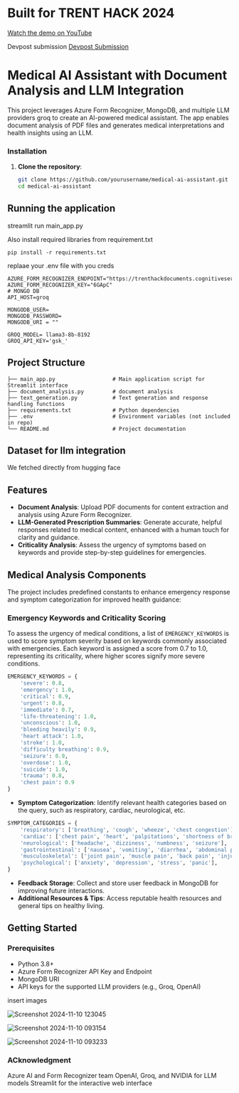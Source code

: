 # Built for TRENT HACK 2024
[Watch the demo on YouTube](https://www.youtube.com/watch?v=3up95NvxLog)

Devpost submission
[Devpost Submission](https://devpost.com/software/enhanced-medical-rag-bot)
# Medical AI Assistant with Document Analysis and LLM Integration

This project leverages Azure Form Recognizer, MongoDB, and multiple LLM providers groq to create an AI-powered medical assistant. The app enables document analysis of PDF files and generates medical interpretations and health insights using an LLM. 

### Installation

1. **Clone the repository**:
   ```bash
   git clone https://github.com/yourusername/medical-ai-assistant.git
   cd medical-ai-assistant


## Running the application
streamlit run main_app.py

Also install required libraries from requirement.txt

```
pip install -r requirements.txt
```

replaae your .env file with you creds

```
AZURE_FORM_RECOGNIZER_ENDPOINT="https://trenthackdocuments.cognitiveservices.azure.com/"
AZURE_FORM_RECOGNIZER_KEY="6GApC"
# MONGO DB
API_HOST=groq

MONGODB_USER=
MONGODB_PASSWORD=
MONGODB_URI = ""

GROQ_MODEL= llama3-8b-8192
GROQ_API_KEY='gsk_'

```
## Project Structure

```
├── main_app.py                  # Main application script for Streamlit interface
├── document_analysis.py         # document analysis
├── text_generation.py           # Text generation and response handling functions
├── requirements.txt             # Python dependencies
├── .env                         # Environment variables (not included in repo)
└── README.md                    # Project documentation
```

## Dataset for llm integration
We fetched  directly  from hugging face


## Features

- **Document Analysis**: Upload PDF documents for content extraction and analysis using Azure Form Recognizer.
- **LLM-Generated Prescription Summaries**: Generate accurate, helpful responses related to medical content, enhanced with a human touch for clarity and guidance.
- **Criticality Analysis**: Assess the urgency of symptoms based on keywords and provide step-by-step guidelines for emergencies.
## Medical Analysis Components

The project includes predefined constants to enhance emergency response and symptom categorization for improved health guidance:

### Emergency Keywords and Criticality Scoring

To assess the urgency of medical conditions, a list of `EMERGENCY_KEYWORDS` is used to score symptom severity based on keywords commonly associated with emergencies. Each keyword is assigned a score from 0.7 to 1.0, representing its criticality, where higher scores signify more severe conditions.

```python
EMERGENCY_KEYWORDS = {
    'severe': 0.8,  
    'emergency': 1.0,
    'critical': 0.9,
    'urgent': 0.8,
    'immediate': 0.7,
    'life-threatening': 1.0,
    'unconscious': 1.0,
    'bleeding heavily': 0.9,
    'heart attack': 1.0,
    'stroke': 1.0,
    'difficulty breathing': 0.9,
    'seizure': 0.9,
    'overdose': 1.0,
    'suicide': 1.0,
    'trauma': 0.8,
    'chest pain': 0.9
}
```
- **Symptom Categorization**: Identify relevant health categories based on the query, such as respiratory, cardiac, neurological, etc.
```python
SYMPTOM_CATEGORIES = {
    'respiratory': ['breathing', 'cough', 'wheeze', 'chest congestion'],
    'cardiac': ['chest pain', 'heart', 'palpitations', 'shortness of breath'],
    'neurological': ['headache', 'dizziness', 'numbness', 'seizure'],
    'gastrointestinal': ['nausea', 'vomiting', 'diarrhea', 'abdominal pain'],
    'musculoskeletal': ['joint pain', 'muscle pain', 'back pain', 'injury'],
    'psychological': ['anxiety', 'depression', 'stress', 'panic'],
}

```

- **Feedback Storage**: Collect and store user feedback in MongoDB for improving future interactions.
- **Additional Resources & Tips**: Access reputable health resources and general tips on healthy living.

## Getting Started

### Prerequisites

- Python 3.8+
- Azure Form Recognizer API Key and Endpoint
- MongoDB URI
- API keys for the supported LLM providers (e.g., Groq, OpenAI)

insert images

![Screenshot 2024-11-10 123045](https://github.com/user-attachments/assets/daa03fbd-c1ed-49e1-8d87-b7c5cfa44651)

![Screenshot 2024-11-10 093154](https://github.com/user-attachments/assets/24514bcd-5800-4ebc-9e6c-587f9fca41b7)

![Screenshot 2024-11-10 093233](https://github.com/user-attachments/assets/bcc66b11-b8fa-459b-8f37-b1e3d3739463)


### ACknowledgment

Azure AI and Form Recognizer team
OpenAI, Groq, and NVIDIA for LLM models
Streamlit for the interactive web interface
